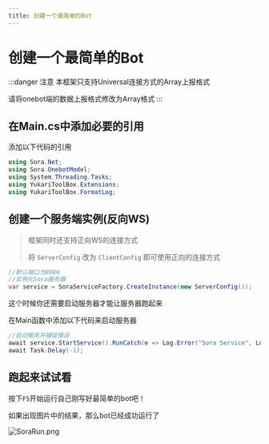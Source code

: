 ```yaml
---
title: 创建一个最简单的Bot
---
```


# 创建一个最简单的Bot

:::danger 注意
本框架只支持Universal连接方式的Array上报格式

请将onebot端的数据上报格式修改为Array格式
:::

## 在Main.cs中添加必要的引用

添加以下代码的引用

```csharp
using Sora.Net;
using Sora.OnebotModel;
using System.Threading.Tasks;
using YukariToolBox.Extensions;
using YukariToolBox.FormatLog;
```



## 创建一个服务端实例(反向WS)

> 框架同时还支持正向WS的连接方式
> 
> 将 `ServerConfig` 改为 `ClientConfig` 即可使用正向的连接方式

```csharp
//默认端口为8080
//实例化Sora服务器
var service = SoraServiceFactory.CreateInstance(new ServerConfig());
```

这个时候你还需要启动服务器才能让服务器跑起来

在Main函数中添加以下代码来启动服务器

```csharp
//启动服务并捕捉错误
await service.StartService().RunCatch(e => Log.Error("Sora Service", Log.ErrorLogBuilder(e)));
await Task.Delay(-1);
```

## 跑起来试试看

按下`F5`开始运行自己刚写好最简单的bot吧！

如果出现图片中的结果，那么bot已经成功运行了

![SoraRun.png](https://i.loli.net/2021/03/13/RXhsuQTP6mOF12c.png)